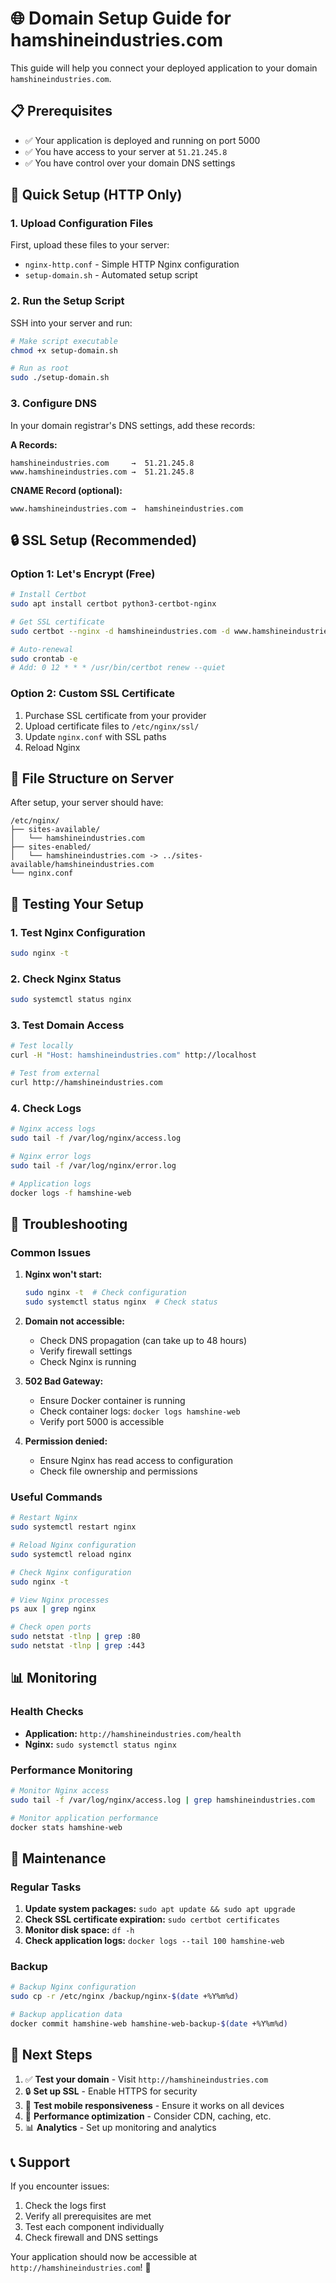 # 🌐 Domain Setup Guide for hamshineindustries.com

This guide will help you connect your deployed application to your domain `hamshineindustries.com`.

## 📋 Prerequisites

- ✅ Your application is deployed and running on port 5000
- ✅ You have access to your server at `51.21.245.8`
- ✅ You have control over your domain DNS settings

## 🚀 Quick Setup (HTTP Only)

### 1. Upload Configuration Files

First, upload these files to your server:
- `nginx-http.conf` - Simple HTTP Nginx configuration
- `setup-domain.sh` - Automated setup script

### 2. Run the Setup Script

SSH into your server and run:
```bash
# Make script executable
chmod +x setup-domain.sh

# Run as root
sudo ./setup-domain.sh
```

### 3. Configure DNS

In your domain registrar's DNS settings, add these records:

**A Records:**
```
hamshineindustries.com     →  51.21.245.8
www.hamshineindustries.com →  51.21.245.8
```

**CNAME Record (optional):**
```
www.hamshineindustries.com →  hamshineindustries.com
```

## 🔒 SSL Setup (Recommended)

### Option 1: Let's Encrypt (Free)

```bash
# Install Certbot
sudo apt install certbot python3-certbot-nginx

# Get SSL certificate
sudo certbot --nginx -d hamshineindustries.com -d www.hamshineindustries.com

# Auto-renewal
sudo crontab -e
# Add: 0 12 * * * /usr/bin/certbot renew --quiet
```

### Option 2: Custom SSL Certificate

1. Purchase SSL certificate from your provider
2. Upload certificate files to `/etc/nginx/ssl/`
3. Update `nginx.conf` with SSL paths
4. Reload Nginx

## 📁 File Structure on Server

After setup, your server should have:
```
/etc/nginx/
├── sites-available/
│   └── hamshineindustries.com
├── sites-enabled/
│   └── hamshineindustries.com -> ../sites-available/hamshineindustries.com
└── nginx.conf
```

## 🧪 Testing Your Setup

### 1. Test Nginx Configuration
```bash
sudo nginx -t
```

### 2. Check Nginx Status
```bash
sudo systemctl status nginx
```

### 3. Test Domain Access
```bash
# Test locally
curl -H "Host: hamshineindustries.com" http://localhost

# Test from external
curl http://hamshineindustries.com
```

### 4. Check Logs
```bash
# Nginx access logs
sudo tail -f /var/log/nginx/access.log

# Nginx error logs
sudo tail -f /var/log/nginx/error.log

# Application logs
docker logs -f hamshine-web
```

## 🔧 Troubleshooting

### Common Issues

1. **Nginx won't start:**
   ```bash
   sudo nginx -t  # Check configuration
   sudo systemctl status nginx  # Check status
   ```

2. **Domain not accessible:**
   - Check DNS propagation (can take up to 48 hours)
   - Verify firewall settings
   - Check Nginx is running

3. **502 Bad Gateway:**
   - Ensure Docker container is running
   - Check container logs: `docker logs hamshine-web`
   - Verify port 5000 is accessible

4. **Permission denied:**
   - Ensure Nginx has read access to configuration
   - Check file ownership and permissions

### Useful Commands

```bash
# Restart Nginx
sudo systemctl restart nginx

# Reload Nginx configuration
sudo systemctl reload nginx

# Check Nginx configuration
sudo nginx -t

# View Nginx processes
ps aux | grep nginx

# Check open ports
sudo netstat -tlnp | grep :80
sudo netstat -tlnp | grep :443
```

## 📊 Monitoring

### Health Checks
- **Application:** `http://hamshineindustries.com/health`
- **Nginx:** `sudo systemctl status nginx`

### Performance Monitoring
```bash
# Monitor Nginx access
sudo tail -f /var/log/nginx/access.log | grep hamshineindustries.com

# Monitor application performance
docker stats hamshine-web
```

## 🔄 Maintenance

### Regular Tasks
1. **Update system packages:** `sudo apt update && sudo apt upgrade`
2. **Check SSL certificate expiration:** `sudo certbot certificates`
3. **Monitor disk space:** `df -h`
4. **Check application logs:** `docker logs --tail 100 hamshine-web`

### Backup
```bash
# Backup Nginx configuration
sudo cp -r /etc/nginx /backup/nginx-$(date +%Y%m%d)

# Backup application data
docker commit hamshine-web hamshine-web-backup-$(date +%Y%m%d)
```

## 🌟 Next Steps

1. ✅ **Test your domain** - Visit `http://hamshineindustries.com`
2. 🔒 **Set up SSL** - Enable HTTPS for security
3. 📱 **Test mobile responsiveness** - Ensure it works on all devices
4. 🚀 **Performance optimization** - Consider CDN, caching, etc.
5. 📊 **Analytics** - Set up monitoring and analytics

## 📞 Support

If you encounter issues:
1. Check the logs first
2. Verify all prerequisites are met
3. Test each component individually
4. Check firewall and DNS settings

Your application should now be accessible at `http://hamshineindustries.com`! 🎉 